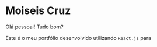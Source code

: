 # Moiseis Cruz

Olá pessoal!
Tudo bom?

Este é o meu portfólio desenvolvido utilizando `React.js` para 
